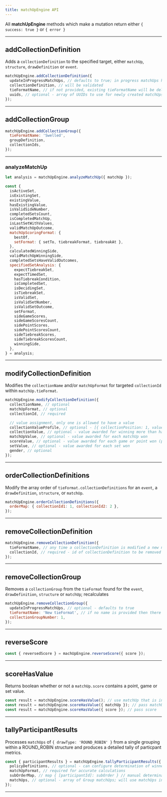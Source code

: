 ```yaml
---
title: matchUpEngine API
---
```


All **matchUpEngine** methods which make a mutation return either `{ success: true }` or `{ error }`

---

## addCollectionDefinition

Adds a `collectionDefinition` to the specified target, either `matchUp`, `structure`, `drawDefinition` or `event`.

```js
matchUpEngine.addCollectionDefinition({
  updateInProgressMatchUps, // defaults to true; in progress matchUps have matchUpStatus: IN_PROGRESS
  collectionDefinition, // will be validated
  tieFormatName, // if not provided, existing tieFormatName will be deleted
  uuids, // optional - array of UUIDs to use for newly created matchUps
});
```

---

## addCollectionGroup

```js
matchUpEngine.addCollectionGroup({
  tieFormatName: 'Swelled',
  groupDefinition,
  collectionIds,
});
```

---

### analyzeMatchUp

```js
let analysis = matchUpEngine.analyzeMatchUp({ matchUp });

const {
  isActiveSet,
  isExistingSet,
  existingValue,
  hasExistingValue,
  isValidSideNumber,
  completedSetsCount,
  isCompletedMatchUp,
  isLastSetWithValues,
  validMatchUpOutcome,
  matchUpScoringFormat: {
    bestOf,
    setFormat: { setTo, tiebreakFormat, tiebreakAt },
  },
  calculatedWinningSide,
  validMatchUpWinningSide,
  completedSetsHaveValidOutcomes,
  specifiedSetAnalysis: {
    expectTiebreakSet,
    expectTimedSet,
    hasTiebreakCondition,
    isCompletedSet,
    isDecidingSet,
    isTiebreakSet,
    isValidSet,
    isValidSetNumber,
    isValidSetOutcome,
    setFormat,
    sideGameScores,
    sideGameScoresCount,
    sidePointScores,
    sidePointScoresCount,
    sideTiebreakScores,
    sideTiebreakScoresCount,
    winningSide,
  },
} = analysis;
```

---

## modifyCollectionDefinition

Modifies the `collectionName` and/or `matchUpFormat` for targeted `collectionId` within `matchUp.tieFormat`.

```js
matchUpEngine.modifyCollectionDefinition({
  collectionName, // optional
  matchUpFormat, // optional
  collectionId, // required

  // value assignment, only one is allowed to have a value
  collectionValueProfile, // optional - [{ collectionPosition: 1, value: 2 }] - there must be a value provided for all matchUp positions
  collectionValue, // optional - value awarded for winning more than half of the matchUps in the collection
  matchUpValue, // optional - value awarded for each matchUp won
  scoreValue, // optional - value awarded for each game or point won (points for tiebreak sets)
  setValue, // optional - value awarded for each set won
  gender, // optional
});
```

---

## orderCollectionDefinitions

Modify the array order of `tieFormat.collectionDefinitions` for an `event`, a `drawDefinition`, `structure`, or `matchUp`.

```js
matchUpEngine.orderCollectionDefinitions({
  orderMap: { collectionId1: 1, collectionId2: 2 },
});
```

---

## removeCollectionDefinition

```js
matchUpEngine.removeCollectionDefinition({
  tieFormatName, // any time a collectionDefinition is modified a new name must be provided
  collectionId, // required - id of collectionDefinition to be removed
});
```

---

## removeCollectionGroup

Removes a `collectionGroup` from the `tieFormat` found for the `event`, `drawDefinition`, `structure` or `matchUp`; recalculates

```js
matchUpEngine.removeCollectionGroup({
  updateInProgressMatchUps, // optional - defaults to true
  tieFormatName: 'New tieFormat', // if no name is provided then there will be no name
  collectionGroupNumber: 1,
});
```

---

## reverseScore

```js
const { reversedScore } = machUpEngine.reverseScore({ score });
```

---

## scoreHasValue

Returns boolean whether or not a `matchUp.score` contains a point, game or set value.

```js
const result = matchUpEngine.scoreHasValue(); // use matchUp that is in state
const result = matchUpEngine.scoreHasValue({ matchUp }); // pass matchUp
const result = matchUpEngine.scoreHasValue({ score }); // pass score
```

---

## tallyParticipantResults

Processes `matchUps` of `{ drawType: 'ROUND_ROBIN' }` from a single grouping within a ROUND_ROBIN structure and produces a detailed tally of particpant metrics.

```js
const { participantResults } = matchUpEngine.tallyParticipantResults({
  policyDefinitions, // optional - can configure determination of winner when tied values
  matchUpFormat, // required for accurate calculations
  subOrderMap, // map { [participantId]: subOrder } // manual determination of order when ties cannot be broken
  matchUps, // optional - array of Group matchUps; will use matchUps in state when not provided
});
```

---
